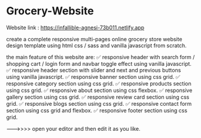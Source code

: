 # Grocery-Website

Website link : https://infallible-agnesi-73b011.netlify.app

create a complete responsive multi-pages online grocery store website design template using html css / sass and vanilla javascript from scratch.

the main feature of this website are:
✅ responsive header with search form / shopping cart / login form and navbar toggle effect using vanilla javascript.
✅ responsive header section with slider and next and previous buttons using vanilla javascript.
✅ responsive banner section using css grid.
✅ responsive category section using css grid.
✅ responsive products section using css grid.
✅ responsive about section using css flexbox.
✅ responsive gallery section using css grid.
✅ responsive review card section using css grid.
✅ responsive blogs section using css grid.
✅ responsive contact form section using css grid and flexbox.
✅ responsive footer section using css grid.

--->>>> open your editor and then edit it as you like.
